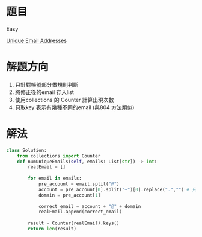 # 題目
Easy

[Unique Email Addresses](https://leetcode.com/problems/unique-email-addresses/)

# 解題方向
1. 只針對帳號部分做規則判斷
2. 將修正後的email 存入list
3. 使用collections 的 Counter 計算出現次數
4. 只取key 表示有幾種不同的email
(與804 方法類似)

# 解法

```python
class Solution:
    from collections import Counter
    def numUniqueEmails(self, emails: List[str]) -> int:
        realEmail = []
        
        for email in emails:
            pre_account = email.split("@")
            account = pre_account[0].split("+")[0].replace(".","") # 只對帳號處理
            domain = pre_account[1]
            
            correct_email = account + "@" + domain
            realEmail.append(correct_email)
        
        result = Counter(realEmail).keys()
        return len(result)
```